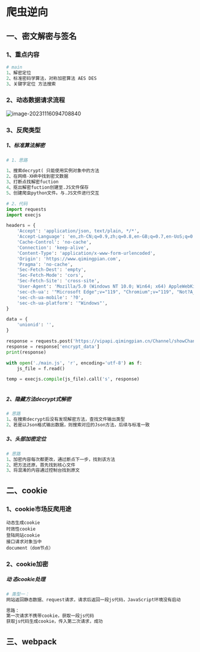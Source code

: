 # 爬虫逆向

## 一、密文解密与签名



### 1、重点内容

```python
# main
1、解密定位
2、标准密码学算法，对称加密算法 AES DES
3、关键字定位 方法搜索
```



### 2、动态数据请求流程

![image-20231116094708840](C:\Users\98680\Desktop\学习笔记\爬虫\img\image-20231116094708840.png)



### 3、反爬类型

##### 	1、标准算法解密

```python
# 1、思路

1、搜索decrypt( 只能使用实例对象中的方法 
2、在网络-XHR中找到密文数据
3、打断点找解密fuction
4、抠出解密fuction创建至.JS文件保存
5、创建爬虫python文件。与.JS文件进行交互

# 2、代码
import requests
import execjs

headers = {
    'Accept': 'application/json, text/plain, */*',
    'Accept-Language': 'en,zh-CN;q=0.9,zh;q=0.8,en-GB;q=0.7,en-UoS;q=0.6',
    'Cache-Control': 'no-cache',
    'Connection': 'keep-alive',
    'Content-Type': 'application/x-www-form-urlencoded',
    'Origin': 'https://www.qimingpian.com',
    'Pragma': 'no-cache',
    'Sec-Fetch-Dest': 'empty',
    'Sec-Fetch-Mode': 'cors',
    'Sec-Fetch-Site': 'cross-site',
    'User-Agent': 'Mozilla/5.0 (Windows NT 10.0; Win64; x64) AppleWebKit/537.36 (KHTML, like Gecko) Chrome/119.0.0.0 Safari/537.36 Edg/119.0.0.0',
    'sec-ch-ua': '"Microsoft Edge";v="119", "Chromium";v="119", "Not?A_Brand";v="24"',
    'sec-ch-ua-mobile': '?0',
    'sec-ch-ua-platform': '"Windows"',
}

data = {
    'unionid': '',
}

response = requests.post('https://vipapi.qimingpian.cn/Channel/showChannelList', headers=headers, data=data).json()
response = response['encrypt_data']
print(response)

with open('./main.js', 'r', encoding='utf-8') as f:
    js_file = f.read()

temp = execjs.compile(js_file).call('s', response)
            
```



##### 2、隐藏方法decrypt式解密

```python
# 思路
1、在搜索decrypt后没有发现解密方法，查找文件输出类型
2、若是以Json格式输出数据，则搜索对应的Json方法，后续与标准一致
```



##### 3、头部加密定位

```python
# 思路
1、加密内容每次都更改，通过断点下一步，找到该方法
2、把方法还原，首先找到核心文件
3、将混淆的内容通过控制台找到原文
```



## 二、cookie

### 1、cookie市场反爬用途

```
动态生成cookie
时效性cookie
登陆网站cookie
接口请求对象当中
document（dom节点）
```



### 2、cookie加密

##### 	动 态cookie处理

```python
# 类型一：
网站返回静态数据、request请求，请求后返回一段js代码，JavaScript环境没有启动

思路：
第一次请求不携带cookie，获取一段js代码
获取js代码生成cookie，传入第二次请求，成功
```









## 三、webpack


















































